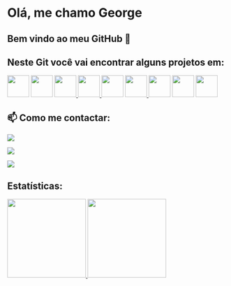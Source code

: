# Olá, me chamo George


## Bem vindo ao meu GitHub 👋

## Neste Git você vai encontrar alguns projetos em:
<div>
   <a href="https://github.com/GeorgeAlbuquerq/api-front-angular"><img loading="lazy" src="https://cdn.jsdelivr.net/gh/devicons/devicon@latest/icons/angular/angular-original.svg" width="50" height="50"/></a> 
   <a href="https://github.com/GeorgeAlbuquerq/api-back-java"><img loading="lazy" src="https://cdn.jsdelivr.net/gh/devicons/devicon@latest/icons/java/java-original.svg" width="50" height="50"/></a> 
   <a href="https://github.com/GeorgeAlbuquerq/AplyC-"><img loading="lazy" src="https://cdn.jsdelivr.net/gh/devicons/devicon@latest/icons/csharp/csharp-original.svg" width="50" height="50"/> </a>
   <a href="https://github.com/GeorgeAlbuquerq/juststore"><img loading="lazy" src="https://cdn.jsdelivr.net/gh/devicons/devicon@latest/icons/react/react-original.svg" width="50" height="50"/> </a>
   <a href="https://github.com/GeorgeAlbuquerq/Projetinho-do-zero-para-melhorar-sempre"><img loading="lazy" src="https://cdn.jsdelivr.net/gh/devicons/devicon@latest/icons/html5/html5-original.svg" width="50" height="50"/></a>
   <a href="https://github.com/GeorgeAlbuquerq/Tela-Dart-com-Flutter"><img loading="lazy" src="https://cdn.jsdelivr.net/gh/devicons/devicon@latest/icons/dart/dart-original.svg" width="50" height="50"/> </a>
   <a href="https://github.com/GeorgeAlbuquerq/Tela-Dart-com-Flutter"><img loading="lazy" src="https://cdn.jsdelivr.net/gh/devicons/devicon@latest/icons/flutter/flutter-original.svg" width="50" height="50"/></a>
   <a href="https://github.com/GeorgeAlbuquerq/Projeto-PHP-linkado-com-DB-Sql"><img loading="lazy" src="https://cdn.jsdelivr.net/gh/devicons/devicon@latest/icons/php/php-original.svg" width="50" height="50"/></a>
   <a href="https://github.com/GeorgeAlbuquerq/File-em-C"><img loading="lazy" src="https://cdn.jsdelivr.net/gh/devicons/devicon@latest/icons/c/c-original.svg" width="50" height="50"/></a>

</div>

## 📫 Como me contactar:
<div>
   <a href="mailto:gr.albuquerq@gmail.com"><img src="https://img.shields.io/badge/Gmail-D14836?style=for-the-badge&logo=gmail&logoColor=white" target="_blank"></a> </p>
   <a href="https://wa.me/+5561984479799"><img src="https://img.shields.io/badge/WhatsApp-25D366?style=for-the-badge&logo=whatsapp&logoColor=white" target="_blank"></a></p>
   <a href="https://www.linkedin.com/in/george-albuquerque/"><img src="https://img.shields.io/badge/LinkedIn-0077B5?style=for-the-badge&logo=linkedin&logoColor=white"></a></p>
  
</div>
  
  
## Estatísticas: 
<div>
<a href="https://github.com/GeorgeAlbuquerq">
<img loading="lazy" height="180em" src="https://github-readme-stats.vercel.app/api/top-langs/?username=GeorgeAlbuquerq&layout=compact&langs_count=7&theme=transparent"/>
<img loading="lazy" height="180em" src="https://github-readme-stats.vercel.app/api?username=GeorgeAlbuquerq&show_icons=true&theme=transparent&include_all_commits=true&count_private=true"/>
</div>

